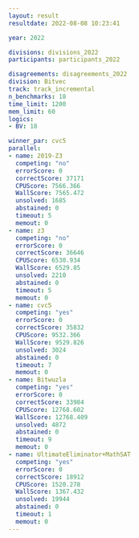 ```yaml
---
layout: result
resultdate: 2022-08-08 10:23:41

year: 2022

divisions: divisions_2022
participants: participants_2022

disagreements: disagreements_2022
division: Bitvec
track: track_incremental
n_benchmarks: 18
time_limit: 1200
mem_limit: 60
logics:
- BV: 18

winner_par: cvc5
parallel:
- name: 2019-Z3
  competing: "no"
  errorScore: 0
  correctScore: 37171
  CPUScore: 7566.366
  WallScore: 7565.472
  unsolved: 1685
  abstained: 0
  timeout: 5
  memout: 0
- name: z3
  competing: "no"
  errorScore: 0
  correctScore: 36646
  CPUScore: 6530.934
  WallScore: 6529.85
  unsolved: 2210
  abstained: 0
  timeout: 5
  memout: 0
- name: cvc5
  competing: "yes"
  errorScore: 0
  correctScore: 35832
  CPUScore: 9532.366
  WallScore: 9529.826
  unsolved: 3024
  abstained: 0
  timeout: 7
  memout: 0
- name: Bitwuzla
  competing: "yes"
  errorScore: 0
  correctScore: 33984
  CPUScore: 12768.602
  WallScore: 12768.409
  unsolved: 4872
  abstained: 0
  timeout: 9
  memout: 0
- name: UltimateEliminator+MathSAT
  competing: "yes"
  errorScore: 0
  correctScore: 18912
  CPUScore: 1520.278
  WallScore: 1367.432
  unsolved: 19944
  abstained: 0
  timeout: 1
  memout: 0
---
```

